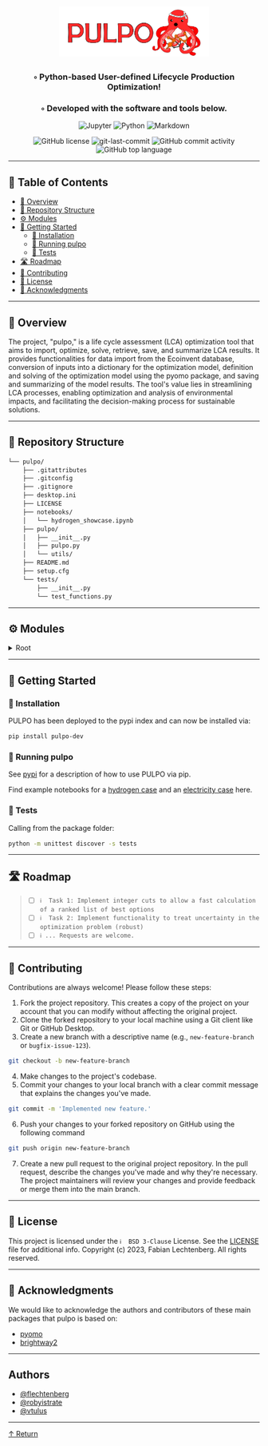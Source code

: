 <div align="center">
<h1 align="center">
<img src="https://github.com/flechtenberg/flechtenberg_images/blob/main/Pulpo-Logo_INKSCAPE.png?raw=true" width="300" />
<h3>◦ Python-based User-defined Lifecycle Production Optimization!</h3>
<h3>◦ Developed with the software and tools below.</h3>

<p align="center">
<img src="https://img.shields.io/badge/Jupyter-F37626.svg?style&logo=Jupyter&logoColor=white" alt="Jupyter" />
<img src="https://img.shields.io/badge/Python-3776AB.svg?style&logo=Python&logoColor=white" alt="Python" />
<img src="https://img.shields.io/badge/Markdown-000000.svg?style&logo=Markdown&logoColor=white" alt="Markdown" />
</p>
<img src="https://img.shields.io/github/license/flechtenberg/pulpo?style=flat&color=5D6D7E" alt="GitHub license" />
<img src="https://img.shields.io/github/last-commit/flechtenberg/pulpo?style=flat&color=5D6D7E" alt="git-last-commit" />
<img src="https://img.shields.io/github/commit-activity/m/flechtenberg/pulpo?style=flat&color=5D6D7E" alt="GitHub commit activity" />
<img src="https://img.shields.io/github/languages/top/flechtenberg/pulpo?style=flat&color=5D6D7E" alt="GitHub top language" />
</div>

---

## 📖 Table of Contents
- [📍 Overview](#-overview)
- [📂 Repository Structure](#-repository-structure)
- [⚙️ Modules](#modules)
- [🚀 Getting Started](#-getting-started)
    - [🔧 Installation](#-installation)
    - [🤖 Running pulpo](#-running-pulpo)
    - [🧪 Tests](#-tests)
- [🛣 Roadmap](#-roadmap)
- [🤝 Contributing](#-contributing)
- [📄 License](#-license)
- [👏 Acknowledgments](#-acknowledgments)

---


## 📍 Overview

The project, "pulpo," is a life cycle assessment (LCA) optimization tool that aims to import, optimize, solve, retrieve, save, and summarize LCA results. It provides functionalities for data import from the Ecoinvent database, conversion of inputs into a dictionary for the optimization model, definition and solving of the optimization model using the pyomo package, and saving and summarizing of the model results. The tool's value lies in streamlining LCA processes, enabling optimization and analysis of environmental impacts, and facilitating the decision-making process for sustainable solutions.


---


## 📂 Repository Structure

```sh
└── pulpo/
    ├── .gitattributes
    ├── .gitconfig
    ├── .gitignore
    ├── desktop.ini
    ├── LICENSE
    ├── notebooks/
    │   └── hydrogen_showcase.ipynb
    ├── pulpo/
    │   ├── __init__.py
    │   ├── pulpo.py
    │   └── utils/
    ├── README.md
    ├── setup.cfg
    └── tests/
        ├── __init__.py
        └── test_functions.py
```


---

## ⚙️ Modules

<details closed><summary>Root</summary>

| File                                                                                                         | Summary                                                                                                                                                                                                                                                                                                                                                                                                                                                                                                                                                    |
| ---                                                                                                          | ---                                                                                                                                                                                                                                                                                                                                                                                                                                                                                                                                                        |
| [.gitconfig](https://github.com/flechtenberg/pulpo/blob/main/.gitconfig)                                     | This code fragment configures a git filter to clean Jupyter Notebook files in the.gitconfig file. It uses the Jupyter nbconvert command to remove the output cells and smudge to display the file's contents.                                                                                                                                                                                                                                                                                                                                              |                                                                                                                                                                                                                                                                                                                                                                                                                                                                                                                              |
| [pulpo.py](https://github.com/flechtenberg/pulpo/blob/main/pulpo\pulpo.py)                                   | The code implements a PulpoOptimizer class that provides functionalities for data import, optimization, solving, retrieval, saving and summarizing results related to life cycle assessments. It uses modules like optimizer, bw_parser, converter, and saver for different operations.                                                                                                                                                                                                                                                                    |
| [bw_parser.py](https://github.com/flechtenberg/pulpo/blob/main/pulpo\utils\bw_parser.py)                     | The code in `bw_parser.py` provides functions for importing, saving, and retrieving life cycle inventory (LCI) data from the Ecoinvent database using the Brightway2 library. It includes functions for importing data, checking if data needs to be reloaded, performing LCA calculations, saving LCI data to files, and reading LCI data from files. Additionally, it provides functions for retrieving activities and environmental flows from the database based on specified criteria. The `main` function demonstrates the usage of these functions. |
| [converter.py](https://github.com/flechtenberg/pulpo/blob/main/pulpo\utils\converter.py)                     | The code in pulpo\utils\converter.py combines various inputs into a dictionary for an optimization model. It converts sparse matrices to dictionaries, modifies the technosphere matrix, creates sets, specifies demand, limits, and supply, assigns weights, and assembles the final data dictionary for the model. This function serves as a crucial step in preparing the inputs for the optimization process.                                                                                                                                          |
| [optimizer.py](https://github.com/flechtenberg/pulpo/blob/main/pulpo\utils\optimizer.py)                     | The code defines an optimization model using the pyomo package. It includes sets, parameters, variables, constraints, and an objective function. The model is created and solved using different solvers.                                                                                                                                                                                                                                                                                                                                                  |
| [saver.py](https://github.com/flechtenberg/pulpo/blob/main/pulpo\utils\saver.py)                             | The code provides two main functionalities:1. save_results: Saves the results of a Pyomo model to an Excel file, including raw results, metadata, and constraints.2. summarize_results: Prints a summary of the model results, including demand, impacts, choices, and constraints.                                                                                                                                                                                                                                                                        |

</details>

---

## 🚀 Getting Started

### 🔧 Installation
PULPO has been deployed to the pypi index and can now be installed via:
```sh
pip install pulpo-dev
```


### 🤖 Running pulpo
See [pypi](https://pypi.org/project/pulpo-dev/) for a description of how to use PULPO via pip.

Find example notebooks for a [hydrogen case](https://github.com/flechtenberg/pulpo/blob/master/notebooks/hydrogen_showcase.ipynb) and an [electricity case](https://github.com/flechtenberg/pulpo/blob/master/notebooks/electricity_showcase.ipynb) here.

### 🧪 Tests

Calling from the package folder: 

```sh
python -m unittest discover -s tests
```

---


## 🛣 Roadmap

> - [ ] `ℹ️  Task 1: Implement integer cuts to allow a fast calculation of a ranked list of best options`
> - [ ] `ℹ️  Task 2: Implement functionality to treat uncertainty in the optimization problem (robust)`
> - [ ] `ℹ️ ... Requests are welcome.`


---

## 🤝 Contributing

Contributions are always welcome! Please follow these steps:
1. Fork the project repository. This creates a copy of the project on your account that you can modify without affecting the original project.
2. Clone the forked repository to your local machine using a Git client like Git or GitHub Desktop.
3. Create a new branch with a descriptive name (e.g., `new-feature-branch` or `bugfix-issue-123`).
```sh
git checkout -b new-feature-branch
```
4. Make changes to the project's codebase.
5. Commit your changes to your local branch with a clear commit message that explains the changes you've made.
```sh
git commit -m 'Implemented new feature.'
```
6. Push your changes to your forked repository on GitHub using the following command
```sh
git push origin new-feature-branch
```
7. Create a new pull request to the original project repository. In the pull request, describe the changes you've made and why they're necessary.
The project maintainers will review your changes and provide feedback or merge them into the main branch.

---

## 📄 License

This project is licensed under the `ℹ️  BSD 3-Clause` License. See the [LICENSE](LICENSE) file for additional info.
Copyright (c) 2023, Fabian Lechtenberg. All rights reserved.

---

## 👏 Acknowledgments

We would like to acknowledge the authors and contributors of these main packages that pulpo is based on:
 - [pyomo](https://github.com/Pyomo/pyomo)
 - [brightway2](https://github.com/brightway-lca/brightway2)
---
## Authors
- [@flechtenberg](https://www.github.com/flechtenberg)
- [@robyistrate](https://www.github.com/robyistrate)
- [@vtulus](https://www.github.com/vtulus)
---
[↑ Return](#Top)